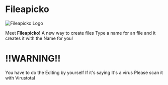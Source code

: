 # Fileapicko
![Fileapicko Logo](https://i.ibb.co/Y7KK9JYw/Fileapicko-9-5-2025.png)

Meet **Fileapicko!** A new way to create files
Type a name for an file and it creates it with the Name for you!

# **!!WARNING!!**
You have to do the Editing by yourself
If it's saying It's a virus Please scan it with Virustotal
